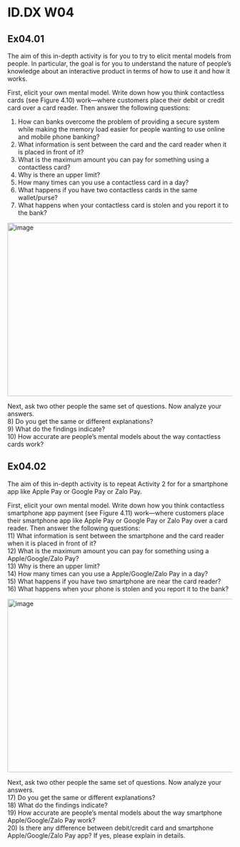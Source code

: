 
# ID.DX W04  

## Ex04.01  

The aim of this in-depth activity is for you to try to elicit mental models from people. In particular, the goal is for you to understand the nature of people’s knowledge about an interactive product in terms of how to use it and how it works.
  
First, elicit your own mental model. Write down how you think contactless cards (see Figure 4.10) work—where customers place their debit or credit card over a card reader. 
Then answer the following questions:  
1)	How can banks overcome the problem of providing a secure system while making the memory load easier for people wanting to use online and mobile phone banking?   
2)	What information is sent between the card and the card reader when it is placed in front of it?  
3)	What is the maximum amount you can pay for something using a contactless card?  
4)	Why is there an upper limit?  
5)	How many times can you use a contactless card in a day?  
6)	What happens if you have two contactless cards in the same wallet/purse?  
7)	What happens when your contactless card is stolen and you report it to the bank?  

<img width="581" height="388" alt="image" src="https://github.com/user-attachments/assets/82f8ac34-4d2d-4831-b7bc-3911dae2a81e" />

Next, ask two other people the same set of questions. Now analyze your answers.   
8)	Do you get the same or different explanations?   
9)	What do the findings indicate?   
10)	How accurate are people’s mental models about the way contactless cards work?  

## Ex04.02  

The aim of this in-depth activity is to repeat Activity 2 for  for a smartphone app like Apple Pay or Google Pay or Zalo Pay.  

First, elicit your own mental model. Write down how you think contactless smartphone app payment (see Figure 4.11) work—where customers place their smartphone app like Apple Pay or Google Pay or Zalo Pay over a card reader. 
Then answer the following questions:  
11)	What information is sent between the smartphone and the card reader when it is placed in front of it?  
12)	What is the maximum amount you can pay for something using a Apple/Google/Zalo Pay?  
13)	Why is there an upper limit?  
14)	How many times can you use a Apple/Google/Zalo Pay in a day?  
15)	What happens if you have two smartphone are near the card reader?  
16)	What happens when your phone is stolen and you report it to the bank?  

<img width="581" height="388" alt="image" src="https://github.com/user-attachments/assets/f132b600-79ca-4b72-9d3c-d6800040a84e" />


Next, ask two other people the same set of questions. Now analyze your answers.   
17)	Do you get the same or different explanations?   
18)	What do the findings indicate?   
19)	How accurate are people’s mental models about the way smartphone Apple/Google/Zalo Pay work?  
20)	Is there any difference between debit/credit card and smartphone Apple/Google/Zalo Pay app? If yes, please explain in details.  



